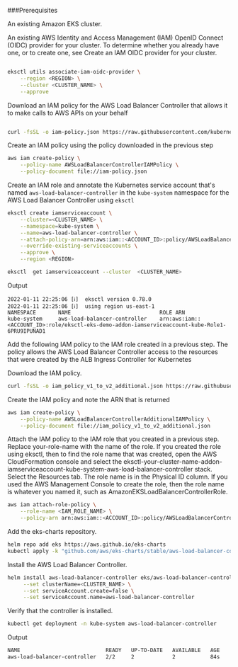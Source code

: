 
###Prerequisites

An existing Amazon EKS cluster. 

An existing AWS Identity and Access Management (IAM) OpenID Connect (OIDC) provider for your cluster. To determine whether you already have one, or to create one, see Create an IAM OIDC provider for your cluster.

```bash

eksctl utils associate-iam-oidc-provider \
    --region <REGION> \
    --cluster <CLUSTER_NAME> \
    --approve
```

Download an IAM policy for the AWS Load Balancer Controller that allows it to make calls to AWS APIs on your behalf
```bash

curl -fsSL -o iam-policy.json https://raw.githubusercontent.com/kubernetes-sigs/aws-load-balancer-controller/v2.3.1/docs/install/iam_policy.json
```

Create an IAM policy using the policy downloaded in the previous step
```bash
aws iam create-policy \
    --policy-name AWSLoadBalancerControllerIAMPolicy \
    --policy-document file://iam-policy.json
```

Create an IAM role and annotate the Kubernetes service account that's named ```aws-load-balancer-controller``` in the ```kube-system``` namespace for the AWS Load Balancer Controller using ```eksctl ```

```bash
eksctl create iamserviceaccount \
    --cluster=<CLUSTER_NAME> \
    --namespace=kube-system \
    --name=aws-load-balancer-controller \
    --attach-policy-arn=arn:aws:iam::<ACCOUNT_ID>:policy/AWSLoadBalancerControllerIAMPolicy \
    --override-existing-serviceaccounts \
    --approve \
    --region <REGION>
```

```bash
eksctl  get iamserviceaccount --cluster  <CLUSTER_NAME>
```
Output
```
2022-01-11 22:25:06 [ℹ]  eksctl version 0.78.0
2022-01-11 22:25:06 [ℹ]  using region us-east-1
NAMESPACE       NAME                            ROLE ARN
kube-system     aws-load-balancer-controller    arn:aws:iam::<ACCOUNT_ID>:role/eksctl-eks-demo-addon-iamserviceaccount-kube-Role1-6PRU9IPUNAD1
```

Add the following IAM policy to the IAM role created in a previous step. The policy allows the AWS Load Balancer Controller access to the resources that were created by the ALB Ingress Controller for Kubernetes

Download the IAM policy.
```bash
curl -fsSL -o iam_policy_v1_to_v2_additional.json https://raw.githubusercontent.com/kubernetes-sigs/aws-load-balancer-controller/v2.3.1/docs/install/iam_policy_v1_to_v2_additional.json
```

Create the IAM policy and note the ARN that is returned
```bash
aws iam create-policy \
    --policy-name AWSLoadBalancerControllerAdditionalIAMPolicy \
    --policy-document file://iam_policy_v1_to_v2_additional.json
```

Attach the IAM policy to the IAM role that you created in a previous step. Replace your-role-name with the name of the role. If you created the role using eksctl, then to find the role name that was created, open the AWS CloudFormation console and select the eksctl-your-cluster-name-addon-iamserviceaccount-kube-system-aws-load-balancer-controller stack. Select the Resources tab. The role name is in the Physical ID column. If you used the AWS Management Console to create the role, then the role name is whatever you named it, such as AmazonEKSLoadBalancerControllerRole.

```bash
aws iam attach-role-policy \
    --role-name <IAM_ROLE_NAME> \
    --policy-arn arn:aws:iam::<ACCOUNT_ID>:policy/AWSLoadBalancerControllerAdditionalIAMPolicy
```

Add the eks-charts repository.
```bash
helm repo add eks https://aws.github.io/eks-charts
kubectl apply -k "github.com/aws/eks-charts/stable/aws-load-balancer-controller//crds?ref=master"
```

Install the AWS Load Balancer Controller.
```bash
helm install aws-load-balancer-controller eks/aws-load-balancer-controller -n kube-system \
     --set clusterName=<CLUSTER_NAME> \
     --set serviceAccount.create=false \
     --set serviceAccount.name=aws-load-balancer-controller
```     


Verify that the controller is installed.
```bash
kubectl get deployment -n kube-system aws-load-balancer-controller
```

Output
```bash
NAME                           READY   UP-TO-DATE   AVAILABLE   AGE
aws-load-balancer-controller   2/2     2            2           84s
```
